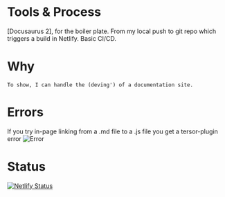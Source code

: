 # Tools & Process

[Docusaurus 2], for the boiler plate.
From my local push to git repo which triggers a build in Netlify. 
Basic CI/CD.

# Why

``` Lisp
To show, I can handle the (deving') of a documentation site. 
```

# Errors 

If you try in-page linking from a .md file to a .js file you get a tersor-plugin error ![Error](http://github.com/facebook/docusaurus/discussions/6219)

# Status 

[![Netlify Status](https://api.netlify.com/api/v1/badges/0b05f840-3fec-46cf-87bd-faf269a44eca/deploy-status)](https://app.netlify.com/sites/chimerical-valkyrie-a9eb19/deploys)
